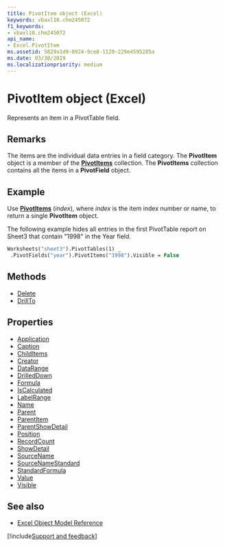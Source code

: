 ```yaml
---
title: PivotItem object (Excel)
keywords: vbaxl10.chm245072
f1_keywords:
- vbaxl10.chm245072
api_name:
- Excel.PivotItem
ms.assetid: 5829a1d9-0924-9ce8-1120-229e4595285a
ms.date: 03/30/2019
ms.localizationpriority: medium
---
```



# PivotItem object (Excel)

Represents an item in a PivotTable field.


## Remarks

The items are the individual data entries in a field category. The **PivotItem** object is a member of the **[PivotItems](Excel.PivotItems.md)** collection. The **PivotItems** collection contains all the items in a **PivotField** object.


## Example

Use **[PivotItems](Excel.PivotField.PivotItems.md)** (_index_), where _index_ is the item index number or name, to return a single **PivotItem** object. 

The following example hides all entries in the first PivotTable report on Sheet3 that contain "1998" in the Year field.

```vb
Worksheets("sheet3").PivotTables(1) _ 
 .PivotFields("year").PivotItems("1998").Visible = False
```


## Methods

- [Delete](Excel.PivotItem.Delete.md)
- [DrillTo](Excel.PivotItem.DrillTo.md)

## Properties

- [Application](Excel.PivotItem.Application.md)
- [Caption](Excel.PivotItem.Caption.md)
- [ChildItems](Excel.PivotItem.ChildItems.md)
- [Creator](Excel.PivotItem.Creator.md)
- [DataRange](Excel.PivotItem.DataRange.md)
- [DrilledDown](Excel.PivotItem.DrilledDown.md)
- [Formula](Excel.PivotItem.Formula.md)
- [IsCalculated](Excel.PivotItem.IsCalculated.md)
- [LabelRange](Excel.PivotItem.LabelRange.md)
- [Name](Excel.PivotItem.Name.md)
- [Parent](Excel.PivotItem.Parent.md)
- [ParentItem](Excel.PivotItem.ParentItem.md)
- [ParentShowDetail](Excel.PivotItem.ParentShowDetail.md)
- [Position](Excel.PivotItem.Position.md)
- [RecordCount](Excel.PivotItem.RecordCount.md)
- [ShowDetail](Excel.PivotItem.ShowDetail.md)
- [SourceName](Excel.PivotItem.SourceName.md)
- [SourceNameStandard](Excel.PivotItem.SourceNameStandard.md)
- [StandardFormula](Excel.PivotItem.StandardFormula.md)
- [Value](Excel.PivotItem.Value.md)
- [Visible](Excel.PivotItem.Visible.md)


## See also

- [Excel Object Model Reference](overview/Excel/object-model.md)

[!include[Support and feedback](~/includes/feedback-boilerplate.md)]